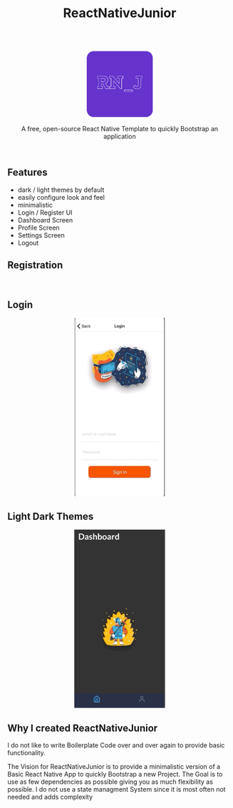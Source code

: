 
<h1 align="center"> ReactNativeJunior </h1> <br>
<br>

<p align="center">
  <img alt="ReactNativeJunior" title="ReactNativeJunior" src="./assets/logo.jpg" height="150">
<p align="center">
   A free, open-source React Native Template to quickly Bootstrap an application
</p>
<p align="center">
    <img alt="" title="ReactNativeJunior" src="https://img.shields.io/badge/ReactNativeJunior-v.1.0-blue">
    <img alt="" title="ReactNativeJunior" src="https://img.shields.io/badge/License-Apache%202-blue">
    <img alt="" title="ReactNativeJunior" src="https://badges.frapsoft.com/os/v1/open-source.svg?v=103">
    <img alt="" title="ReactNativeJunior" src="https://img.shields.io/badge/Build%20with-ReactNative-blue">



## Features

* dark / light themes by default
* easily configure look and feel
* minimalistic
* Login / Register UI
* Dashboard Screen
* Profile Screen
* Settings Screen
* Logout




## Registration
<p align="center">
    <img alt="" title="ReactNativeJunior" src="./assets/register.gif" height="400">    

## Login
<p align="center">
    <img alt="" title="ReactNativeJunior" src="./assets/login.gif" height="400">

## Light Dark Themes
<p align="center">
    <img alt="" title="ReactNativeJunior" src="./assets/lightdark.gif" height="400">




## Why I created ReactNativeJunior

I do not like to write Boilerplate Code over and over again to provide basic functionality.

The Vision for ReactNativeJunior is to provide a minimalistic version of a Basic React Native App to quickly Bootstrap a new Project. The Goal is to use as few dependencies as possible giving you as much flexibility as possible. I do not use a state managment System since it is most often not needed and adds complexity 